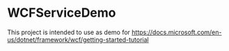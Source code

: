 # WCFServiceDemo
This project is intended to use as demo for https://docs.microsoft.com/en-us/dotnet/framework/wcf/getting-started-tutorial
